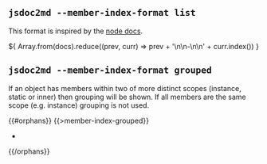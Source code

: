 ## `jsdoc2md --member-index-format list`
This format is inspired by the [node docs](http://nodejs.org/api/).

${
  Array.from(docs).reduce((prev, curr) => prev + '\n\n-\n\n' + curr.index())
}

## `jsdoc2md --member-index-format grouped`
If an object has members within two of more distinct scopes (instance, static or inner) then grouping will be shown. If all members are the same scope (e.g. instance) grouping is not used.

{{#orphans}}
{{>member-index-grouped}}

-

{{/orphans}}
